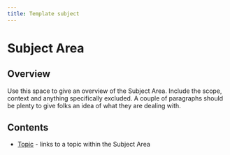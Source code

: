 ```yaml
---
title: Template subject
---
```


# Subject Area

## Overview

Use this space to give an overview of the Subject Area. Include the scope, context and anything specifically excluded. A couple of paragraphs should be plenty to give folks an idea of what they are dealing with.

## Contents

- [Topic](#) - links to a topic within the Subject Area
